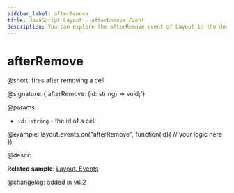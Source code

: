 ```yaml
---
sidebar_label: afterRemove
title: JavaScript Layout - afterRemove Event 
description: You can explore the afterRemove event of Layout in the documentation of the DHTMLX JavaScript UI library. Browse developer guides and API reference, try out code examples and live demos, and download a free 30-day evaluation version of DHTMLX Suite 7.
---
```


# afterRemove

@short: fires after removing a cell

@signature: {'afterRemove: (id: string) => void;'}

@params:
- `id: string` - the id of a cell

@example:
layout.events.on("afterRemove", function(id){
	// your logic here
});

@descr:

**Related sample**: [Layout. Events](https://snippet.dhtmlx.com/fyxw0map)

@changelog:
added in v6.2
